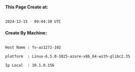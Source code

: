 
   
#### This Page Create at:

```bash

2024-12-15 - 09:44:30 UTC

```

#### Create By Machine:

```bash

Host Name : fv-az1272-102

platform  : Linux-6.5.0-1025-azure-x86_64-with-glibc2.35

Ip Local  : 10.1.0.156

```

